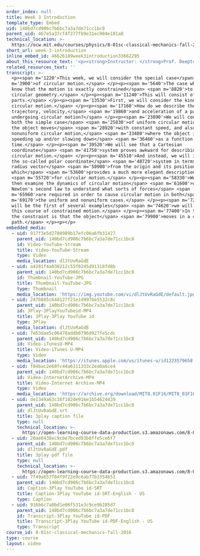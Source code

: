 ```yaml
---
order_index: null
title: Week 3 Introduction
template_type: Embed
uid: 140bd7cd906c7b6bc7a3a7de71cc1bc8
parent_uid: 467e5a37cf4f277fb9e31ec984e101a8
technical_location: >-
  https://ocw.mit.edu/courses/physics/8-01sc-classical-mechanics-fall-2016/week-3-circular-motion/week-3-introduction/week-3-introduction
short_url: week-3-introduction
inline_embed_id: 46626189week3introduction33662295
about_this_resource_text: '<p><strong>Instructor: </strong>Prof. Deepto Chakrabarty</p>'
related_resources_text: ''
transcript: >-
  <p><span m='1220'>This week, we will consider the special case</span> <span
  m='3900'>of circular motion.</span> </p><p><span m='5640'>The case where we
  know that the motion is exactly constrained</span> <span m='8820'>to have a
  circular geometry.</span> </p><p><span m='11240'>This will consist of two
  parts.</span> </p><p><span m='13530'>First, we will consider the kinematics of
  circular motion.</span> </p><p><span m='17160'>How do we describe the
  trajectory, velocity,</span> <span m='19860'>and acceleration of a particle
  undergoing circular motion?</span> </p><p><span m='23890'>We will consider
  both the simple case</span> <span m='25830'>of uniform circular motion, where
  the object moves</span> <span m='28920'>with constant speed, and also
  nonuniform circular motion,</span> <span m='33480'>where the object is
  speeding up and/or slowing down</span> <span m='36460'>as a function of
  time.</span> </p><p><span m='39520'>We will see that a Cartesian
  coordinate</span> <span m='41750'>system proves awkward for describing
  circular motion.</span> </p><p><span m='45510'>And instead, we will introduce
  the so-called polar coordinate</span> <span m='48720'>system in terms of the
  radius vector</span> <span m='50900'>from the origin and its position angle,
  which</span> <span m='53600'>provides a much more elegant description</span>
  <span m='55720'>for circular motion.</span> </p><p><span m='58330'>We will
  then examine the dynamics of circular motion</span> <span m='61600'>using
  Newton's second law to understand what sorts of forces</span> <span
  m='65960'>are required in order to cause circular motion in both</span> <span
  m='69170'>the uniform and nonuniform cases.</span> </p><p><span m='72539'>This
  will be the first of several examples</span> <span m='74620'>we will see in
  this course of constrained motion.</span> </p><p><span m='77400'>In this case,
  the constraint is that the object</span> <span m='79900'>moves in a circular
  path.</span> </p><p></p>
embedded_media:
  - uid: 017f3e5d2780989b17efc06a6fb31427
    parent_uid: 140bd7cd906c7b6bc7a3a7de71cc1bc8
    id: Video-YouTube-Stream
    title: Video-YouTube-Stream
    type: Video
    media_location: dlJtUvRaGdE
  - uid: a4281f4a030212c55f0245d91318fd8b
    parent_uid: 140bd7cd906c7b6bc7a3a7de71cc1bc8
    id: Thumbnail-YouTube-JPG
    title: Thumbnail-YouTube-JPG
    type: Thumbnail
    media_location: 'https://img.youtube.com/vi/dlJtUvRaGdE/default.jpg'
  - uid: 247b885c64d127f21e1d997be5532c8c
    parent_uid: 140bd7cd906c7b6bc7a3a7de71cc1bc8
    id: 3Play-3PlayYouTubeid-MP4
    title: 3Play-3Play YouTube id
    type: 3Play
    media_location: dlJtUvRaGdE
  - uid: 7e63dae5c06478addb0796d927fe5cdc
    parent_uid: 140bd7cd906c7b6bc7a3a7de71cc1bc8
    id: Video-iTunesU-MP4
    title: Video-iTunes U-MP4
    type: Video
    media_location: 'https://itunes.apple.com/us/itunes-u/id1223579658'
  - uid: f84bac2e60fc44a6311333c2ea0a6ce4
    parent_uid: 140bd7cd906c7b6bc7a3a7de71cc1bc8
    id: Video-InternetArchive-MP4
    title: Video-Internet Archive-MP4
    type: Video
    media_location: 'https://archive.org/download/MIT8.01F16/MIT8_01F16_W03Intro_360p.mp4'
  - uid: de1349a63c16f182de916e1b54624439
    parent_uid: 140bd7cd906c7b6bc7a3a7de71cc1bc8
    id: dlJtUvRaGdE.srt
    title: 3play caption file
    type: null
    technical_location: >-
      https://open-learning-course-data-production.s3.amazonaws.com/8-01sc-classical-mechanics-fall-2016/de1349a63c16f182de916e1b54624439_dlJtUvRaGdE.srt
  - uid: 20ae8438ec9cbe7bced93b8ffe5ce6f7
    parent_uid: 140bd7cd906c7b6bc7a3a7de71cc1bc8
    id: dlJtUvRaGdE.pdf
    title: 3play pdf file
    type: null
    technical_location: >-
      https://open-learning-course-data-production.s3.amazonaws.com/8-01sc-classical-mechanics-fall-2016/20ae8438ec9cbe7bced93b8ffe5ce6f7_dlJtUvRaGdE.pdf
  - uid: 7f49a657f84f9f22e9c6ab77b3354651
    parent_uid: 140bd7cd906c7b6bc7a3a7de71cc1bc8
    id: Caption-3Play YouTube id-SRT
    title: Caption-3Play YouTube id-SRT-English - US
    type: Caption
  - uid: 916b6c7a0bd1e06f531e3c9ce9b285d7
    parent_uid: 140bd7cd906c7b6bc7a3a7de71cc1bc8
    id: Transcript-3Play YouTube id-PDF
    title: Transcript-3Play YouTube id-PDF-English - US
    type: Transcript
course_id: 8-01sc-classical-mechanics-fall-2016
type: course
layout: video
---
```

